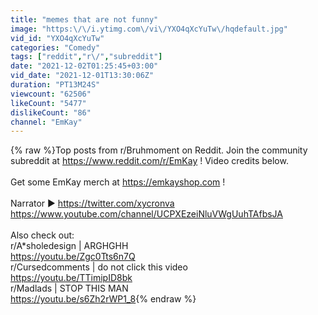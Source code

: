 ```yaml
---
title: "memes that are not funny"
image: "https:\/\/i.ytimg.com\/vi\/YXO4qXcYuTw\/hqdefault.jpg"
vid_id: "YXO4qXcYuTw"
categories: "Comedy"
tags: ["reddit","r\/","subreddit"]
date: "2021-12-02T01:25:45+03:00"
vid_date: "2021-12-01T13:30:06Z"
duration: "PT13M24S"
viewcount: "62506"
likeCount: "5477"
dislikeCount: "86"
channel: "EmKay"
---
```

{% raw %}Top posts from r/Bruhmoment on Reddit. Join the community subreddit at <a rel="nofollow" target="blank" href="https://www.reddit.com/r/EmKay">https://www.reddit.com/r/EmKay</a> ! Video credits below.<br /><br />Get some EmKay merch at <a rel="nofollow" target="blank" href="https://emkayshop.com">https://emkayshop.com</a> !<br /><br />Narrator ► <a rel="nofollow" target="blank" href="https://twitter.com/xycronva">https://twitter.com/xycronva</a> <a rel="nofollow" target="blank" href="https://www.youtube.com/channel/UCPXEzeiNluVWgUuhTAfbsJA">https://www.youtube.com/channel/UCPXEzeiNluVWgUuhTAfbsJA</a><br /><br />Also check out:<br />r/A*sholedesign | ARGHGHH<br /><a rel="nofollow" target="blank" href="https://youtu.be/Zgc0Tts6n7Q">https://youtu.be/Zgc0Tts6n7Q</a><br />r/Cursedcomments | do not click this video<br /><a rel="nofollow" target="blank" href="https://youtu.be/TTimipID8bk">https://youtu.be/TTimipID8bk</a><br />r/Madlads | STOP THIS MAN<br /><a rel="nofollow" target="blank" href="https://youtu.be/s6Zh2rWP1_8">https://youtu.be/s6Zh2rWP1_8</a>{% endraw %}
